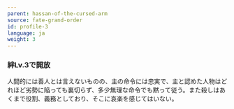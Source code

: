 ```yaml
---
parent: hassan-of-the-cursed-arm
source: fate-grand-order
id: profile-3
language: ja
weight: 3
---
```


### 絆Lv.3で開放

人間的には善人とは言えないものの、主の命令には忠実で、主と認めた人物はどれほど劣勢に陥っても裏切らず、多少無理な命令でも黙って従う。また殺しはあくまで役割、義務としており、そこに哀楽を感じてはいない。
